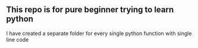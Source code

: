 ## This repo is for pure beginner trying to learn python 
 I have created a separate folder for every single python function with single line code
